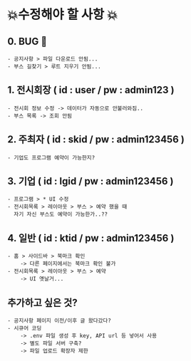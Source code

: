 # 💥수정해야 할 사항 💥

## 0. BUG 🦟
    - 공지사항 > 파일 다운로드 안됨...
    - 부스 길찾기 > 루트 지우기 안됨...

## 1. 전시회장 ( id : user / pw : admin123 )
    - 전시회 정보 수정 -> 데이터가 자동으로 안불러와짐..
    - 부스 목록 -> 조회 안됨

## 2. 주최자 ( id : skid / pw : admin123456 )
    - 기업도 프로그램 예약이 가능한지?

## 3. 기업 ( id : lgid / pw : admin123456 )
    - 프로그램 > * UI 수정
    - 전시회목록 > 레이아웃 > 부스 > 예약 했을 때
      자기 자신 부스도 예약이 가능한가..??

## 4. 일반 ( id : ktid / pw : admin123456 ) 
    - 홈 > 사이드바 > 북마크 확인
        -> 다른 페이지에서는 북마크 확인 불가
    - 전시회목록 > 레이아웃 > 부스 > 예약
        -> UI 옛날거...

## 추가하고 싶은 것?
    - 공지사항 페이지 이전/이후 글 왔다갔다?
    - 시큐어 코딩
        -> .env 파일 생성 후 key, API url 등 넣어서 사용
        -> 별도 파일 서버 구축?
        -> 파일 업로드 확장자 제한